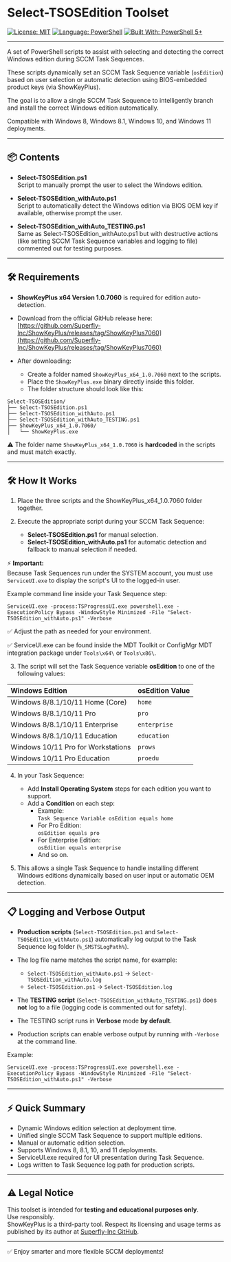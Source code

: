 # Select-TSOSEdition Toolset

[![License: MIT](https://img.shields.io/badge/License-MIT-green.svg)](https://opensource.org/licenses/MIT)
[![Language: PowerShell](https://img.shields.io/badge/Language-PowerShell-blue.svg)](https://learn.microsoft.com/en-us/powershell/)
[![Built With: PowerShell 5+](https://img.shields.io/badge/Built%20With-PowerShell%205+-blueviolet.svg)](https://learn.microsoft.com/en-us/powershell/)

---

A set of PowerShell scripts to assist with selecting and detecting the correct Windows edition during SCCM Task Sequences.

These scripts dynamically set an SCCM Task Sequence variable (`osEdition`) based on user selection or automatic detection using BIOS-embedded product keys (via ShowKeyPlus).

The goal is to allow a single SCCM Task Sequence to intelligently branch and install the correct Windows edition automatically.

Compatible with Windows 8, Windows 8.1, Windows 10, and Windows 11 deployments.

---

## 📦 Contents

- **Select-TSOSEdition.ps1**  
  Script to manually prompt the user to select the Windows edition.

- **Select-TSOSEdition_withAuto.ps1**  
  Script to automatically detect the Windows edition via BIOS OEM key if available, otherwise prompt the user.

- **Select-TSOSEdition_withAuto_TESTING.ps1**  
  Same as Select-TSOSEdition_withAuto.ps1 but with destructive actions (like setting SCCM Task Sequence variables and logging to file) commented out for testing purposes.

---

## 🛠 Requirements

- **ShowKeyPlus x64 Version 1.0.7060** is required for edition auto-detection.
- Download from the official GitHub release here:
  [https://github.com/Superfly-Inc/ShowKeyPlus/releases/tag/ShowKeyPlus7060](https://github.com/Superfly-Inc/ShowKeyPlus/releases/tag/ShowKeyPlus7060)

- After downloading:
  - Create a folder named `ShowKeyPlus_x64_1.0.7060` next to the scripts.
  - Place the `ShowKeyPlus.exe` binary directly inside this folder.
  - The folder structure should look like this:

```
Select-TSOSEdition/
├── Select-TSOSEdition.ps1
├── Select-TSOSEdition_withAuto.ps1
├── Select-TSOSEdition_withAuto_TESTING.ps1
├── ShowKeyPlus_x64_1.0.7060/
│   └── ShowKeyPlus.exe
```

⚠️ The folder name `ShowKeyPlus_x64_1.0.7060` is **hardcoded** in the scripts and must match exactly.

---

## 🛠 How It Works

1. Place the three scripts and the ShowKeyPlus_x64_1.0.7060 folder together.

2. Execute the appropriate script during your SCCM Task Sequence:
   - **Select-TSOSEdition.ps1** for manual selection.
   - **Select-TSOSEdition_withAuto.ps1** for automatic detection and fallback to manual selection if needed.

⚡ **Important:**  
Because Task Sequences run under the SYSTEM account, you must use `ServiceUI.exe` to display the script's UI to the logged-in user.

Example command line inside your Task Sequence step:

```
ServiceUI.exe -process:TSProgressUI.exe powershell.exe -ExecutionPolicy Bypass -WindowStyle Minimized -File "Select-TSOSEdition_withAuto.ps1" -Verbose
```

✅ Adjust the path as needed for your environment.

✅ ServiceUI.exe can be found inside the MDT Toolkit or ConfigMgr MDT integration package under `Tools\x64\` or `Tools\x86\`.

3. The script will set the Task Sequence variable **osEdition** to one of the following values:

| Windows Edition | osEdition Value |
|:---|:---|
| Windows 8/8.1/10/11 Home (Core) | `home` |
| Windows 8/8.1/10/11 Pro | `pro` |
| Windows 8/8.1/10/11 Enterprise | `enterprise` |
| Windows 8/8.1/10/11 Education | `education` |
| Windows 10/11 Pro for Workstations | `prows` |
| Windows 10/11 Pro Education | `proedu` |

4. In your Task Sequence:
   - Add **Install Operating System** steps for each edition you want to support.
   - Add a **Condition** on each step:
     - Example:  
       `Task Sequence Variable osEdition equals home`
     - For Pro Edition:  
       `osEdition equals pro`
     - For Enterprise Edition:  
       `osEdition equals enterprise`
     - And so on.

5. This allows a single Task Sequence to handle installing different Windows editions dynamically based on user input or automatic OEM detection.

---

## 📋 Logging and Verbose Output

- **Production scripts** (`Select-TSOSEdition.ps1` and `Select-TSOSEdition_withAuto.ps1`) automatically log output to the Task Sequence log folder (`%_SMSTSLogPath%`).
- The log file name matches the script name, for example:
  - `Select-TSOSEdition_withAuto.ps1` → `Select-TSOSEdition_withAuto.log`
  - `Select-TSOSEdition.ps1` → `Select-TSOSEdition.log`
- The **TESTING script** (`Select-TSOSEdition_withAuto_TESTING.ps1`) does **not** log to a file (logging code is commented out for safety).

- The TESTING script runs in **Verbose** mode **by default**.
- Production scripts can enable verbose output by running with `-Verbose` at the command line.

Example:

```
ServiceUI.exe -process:TSProgressUI.exe powershell.exe -ExecutionPolicy Bypass -WindowStyle Minimized -File "Select-TSOSEdition_withAuto.ps1" -Verbose
```

---

## ⚡ Quick Summary

- Dynamic Windows edition selection at deployment time.
- Unified single SCCM Task Sequence to support multiple editions.
- Manual or automatic edition selection.
- Supports Windows 8, 8.1, 10, and 11 deployments.
- ServiceUI.exe required for UI presentation during Task Sequence.
- Logs written to Task Sequence log path for production scripts.

---

## ⚠️ Legal Notice

This toolset is intended for **testing and educational purposes only**.  
Use responsibly.  
ShowKeyPlus is a third-party tool. Respect its licensing and usage terms as published by its author at [Superfly-Inc GitHub](https://github.com/Superfly-Inc).

---

✅ Enjoy smarter and more flexible SCCM deployments!
